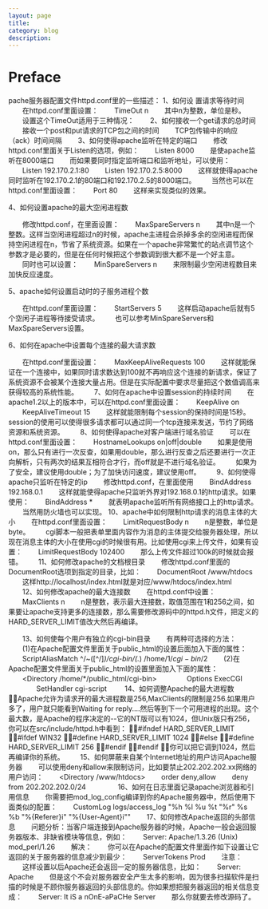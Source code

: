 ```yaml
---
layout: page
title:	
category: blog
description: 
---
```

# Preface
pache服务器配置文件httpd.conf里的一些描述： 
1、如何设 置请求等待时间 
　　在httpd.conf里面设置： 
　　TimeOut n 
　　其中n为整数，单位是秒。 
　　设置这个TimeOut适用于三种情况： 
　　2、如何接收一个get请求的总时间 
　　接收一个post和put请求的TCP包之间的时间 
　　TCP包传输中的响应（ack）时间间隔 
　　3、如何使得apache监听在特定的端口 
　　修改httpd.conf里面关于Listen的选项，例如： 
　　Listen 8000 
　　是使apache监听在8000端口 
　　而如果要同时指定监听端口和监听地址，可以使用： 
　　Listen 192.170.2.1:80 
　　Listen 192.170.2.5:8000 
　　这样就使得apache同时监听在192.170.2.1的80端口和192.170.2.5的8000端口。 
　　当然也可以在httpd.conf里面设置： 
　　Port 80 
　　这样来实现类似的效果。 

4、如何设置apache的最大空闲进程数 

　　修改httpd.conf，在里面设置： 
　　MaxSpareServers n 
　　其中n是一个整数。这样当空闲进程超过n的时候，apache主进程会杀掉多余的空闲进程而保持空闲进程在n，节省了系统资源。如果在一个apache非常繁忙的站点调节这个参数才是必要的，但是在任何时候把这个参数调到很大都不是一个好主意。 
　　同时也可以设置： 
　　MinSpareServers n 
　　来限制最少空闲进程数目来加快反应速度。 

5、apache如何设置启动时的子服务进程个数 

　　在httpd.conf里面设置： 
　　StartServers 5 
　　这样启动apache后就有5个空闲子进程等待接受请求。 
　　也可以参考MinSpareServers和MaxSpareServers设置。 

6、如何在apache中设置每个连接的最大请求数 

　　在httpd.conf里面设置： 
　　MaxKeepAliveRequests 100 
　　这样就能保证在一个连接中，如果同时请求数达到100就不再响应这个连接的新请求，保证了系统资源不会被某个连接大量占用。但是在实际配置中要求尽量把这个数值调高来获得较高的系统性能。 
　　7、如何在apache中设置session的持续时间 
　　在apache1.2以上的版本中，可以在httpd.conf里面设置： 
　　KeepAlive on 
　　KeepAliveTimeout 15 
　　这样就能限制每个session的保持时间是15秒。session的使用可以使得很多请求都可以通过同一个tcp连接来发送，节约了网络资源和系统资源。 
　　8、如何使得apache对客户端进行域名验证 
　　可以在httpd.conf里面设置： 
　　HostnameLookups on|off|double 
　　如果是使用on，那么只有进行一次反查，如果用double，那么进行反查之后还要进行一次正向解析，只有两次的结果互相符合才行，而off就是不进行域名验证。 
　　如果为了安全，建议使用double；为了加快访问速度，建议使用off。 
　　9、如何使得apache只监听在特定的ip 
　　修改httpd.conf，在里面使用 
　　BindAddress 192.168.0.1 
　　这样就能使得apache只监听外界对192.168.0.1的http请求。如果使用： 
　　BindAddress * 
　　就表明apache监听所有网络接口上的http请求。 
　　当然用防火墙也可以实现。 
10、apache中如何限制http请求的消息主体的大小 
　　在httpd.conf里面设置： 
　　LimitRequestBody n 
　　n是整数，单位是byte。 
　　cgi脚本一般把表单里面内容作为消息的主体提交给服务器处理，所以现在消息主体的大小在使用cgi的时候很有用。比如使用cgi来上传文件，如果有设置： 
　　LimitRequestBody 102400 
　　那么上传文件超过100k的时候就会报错。 
　　11、如何修改apache的文档根目录 
　　修改httpd.conf里面的DocumentRoot选项到指定的目录，比如： 
　　DocumentRoot /www/htdocs 
　　这样http://localhost/index.html就是对应/www/htdocs/index.html 
　　12、如何修改apache的最大连接数 
　　在httpd.conf中设置： 
　　MaxClients n 
　　n是整数，表示最大连接数，取值范围在1和256之间，如果要让apache支持更多的连接数，那么需要修改源码中的httpd.h文件，把定义的HARD_SERVER_LIMIT值改大然后再编译。 

　　13、如何使每个用户有独立的cgi-bin目录 
　　有两种可选择的方法： 
　　(1)在Apache配置文件里面关于public_html的设置后面加入下面的属性： 
　　ScriptAliasMatch ^/~([^/]*)/cgi-bin/(.*) /home/$1/cgi-bin/$2 
　　(2)在Apache配置文件里面关于public_html的设置里面加入下面的属性： 
　　<Directory /home/*/public_html/cgi-bin> 
　　　　Options ExecCGI 
　　　　SetHandler cgi-script 
　　</Directory> 
14、如何调整Apache的最大进程数 
Apache允许为请求开的最大进程数是256,MaxClients的限制是256.如果用户多了，用户就只能看到Waiting for reply....然后等到下一个可用进程的出现。这个最大数，是Apache的程序决定的--它的NT版可以有1024，但Unix版只有256，你可以在src/include/httpd.h中看到： 
	#ifndef HARD_SERVER_LIMIT 
	#ifdef WIN32 
	#define HARD_SERVER_LIMIT 1024 
	#else 
	#define HARD_SERVER_LIMIT 256 
	#endif 
	#endif 
	你可以把它调到1024，然后再编译你的系统。 
	　　15、如何屏蔽来自某个Internet地址的用户访问Apache服务器 
　　可以使用deny和allow来限制访问，比如要禁止202.202.202.xx网络的用户访问： 
　　<Directory /www/htdocs> 
　　order deny,allow 
　　deny from 202.202.202.0/24 
　　</Directory> 
　　16、如何在日志里面记录apache浏览器和引用信息 
　　你需要把mod_log_config编译到你的Apache服务器中，然后使用下面类似的配置： 
　　CustomLog logs/access_log "%h %l %u %t "%r" %s %b "%{Referer}i" "%{User-Agent}i"" 
　　17、如何修改Apache返回的头部信息 
　　问题分析：当客户端连接到Apache服务器的时候，Apache一般会返回服务器版本、非缺省模块等信息，例如： 
　　Server: Apache/1.3.26 (Unix) mod_perl/1.26 
　　解决： 
　　你可以在Apache的配置文件里面作如下设置让它返回的关于服务器的信息减少到最少： 
　　ServerTokens Prod 
　　注意： 
　　这样设置以后Apache还会返回一定的服务器信息，比如： 
　　Server: Apache 
　　但是这个不会对服务器安全产生太多的影响，因为很多扫描软件是扫描的时候是不顾你服务器返回的头部信息的。你如果想把服务器返回的相关信息变成： 
　　Server: It iS a nOnE-aPaCHe Server 
　　那么你就要去修改源码了。
